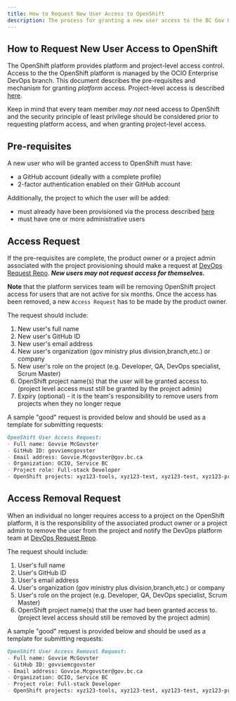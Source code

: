 ```yaml
---
title: How to Request New User Access to OpenShift 
description: The process for granting a new user access to the BC Gov OpenShift platform.
---
```

## How to Request New User Access to OpenShift

The OpenShift platform provides platform and project-level access control. Access to the the OpenShift platform is managed by the OCIO Enterprise DevOps branch.  This document describes the pre-requisites and mechanism for granting *platform* access.  Project-level access is described [here](../HowTo/GrantUsersAccessToProject.md).

Keep in mind that every team member *may not* need access to OpenShift and the security principle of least privilege should be considered prior to requesting platform access, and when granting project-level access. 

## Pre-requisites

A new user who will be granted access to OpenShift must have:

- a GitHub account (ideally with a complete profile)
- 2-factor authentication enabled on their GitHub account

Additionally, the project to which the user will be added:
- must already have been provisioned via the process described [here](StartingANewProject.md)
- must have one or more administrative users 

## Access Request

If the pre-requisites are complete, the product owner or a project admin associated with the project provisioning should make a request at [DevOps Request Repo](https://github.com/bcgov/devops-request-records).
***New users may not request access for themselves.***

**Note** that the platform services team will be removing OpenShift project access for users that are not active for six months. Once the access has been removed, a new `Access Request` has to be made by the product owner.


The request should include:

1. New user's full name
1. New user's GitHub ID
1. New user's email address
1. New user's organization (gov ministry plus division,branch,etc.) or company
1. New user's role on the project (e.g. Developer, QA, DevOps specialist, Scrum Master)
1. OpenShift project name(s) that the user will be granted access to. (project level access must still be granted by the project admin)
1. Expiry (optional) - it is the team's responsibility to remove users from projects when they no longer reque 

A sample "good" request is provided below and should be used as a template for submitting requests:

```markdown
OpenShift User Access Request:
- Full name: Govvie McGovster
- GitHub ID: govviemcgovster
- Email address: Govvie.Mcgovster@gov.bc.ca
- Organization: OCIO, Service BC
- Project role: Full-stack Developer
- OpenShift projects: xyz123-tools, xyz123-test, xyz123-test, xyz123-prod  
```

## Access Removal Request

When an individual no longer requires access to a project on the OpenShift platform, it is the responsibility of the associated product owner or a project admin to remove the user from the project and notify the DevOps platform team at [DevOps Request Repo](https://github.com/bcgov/devops-request-records).

The request should include:

1. User's full name
1. User's GitHub ID
1. User's email address
1. User's organization (gov ministry plus division,branch,etc.) or company
1. User's role on the project (e.g. Developer, QA, DevOps specialist, Scrum Master)
1. OpenShift project name(s) that the user had been granted access to. (project level access should still be removed by the project admin) 

A sample "good" request is provided below and should be used as a template for submitting requests:

```markdown
OpenShift User Access Removal Request:
- Full name: Govvie McGovster
- GitHub ID: govviemcgovster
- Email address: Govvie.Mcgovster@gov.bc.ca
- Organization: OCIO, Service BC
- Project role: Full-stack Developer
- OpenShift projects: xyz123-tools, xyz123-test, xyz123-test, xyz123-prod  
```
